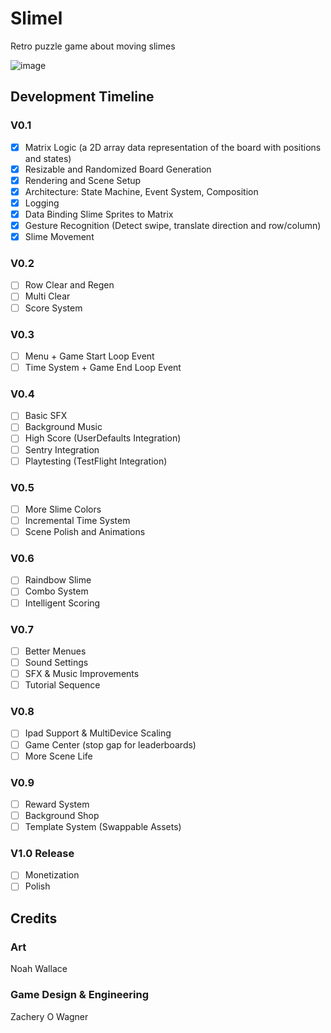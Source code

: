 # Slimel
 Retro puzzle game about moving slimes

![image](https://github.com/ZacheryWagner/SlimeGame/assets/25253120/0b530155-1d6b-416c-ad77-b9a904c41dc7)

## Development Timeline
### V0.1
- [x] Matrix Logic (a 2D array data representation of the board with positions and states)
- [x] Resizable and Randomized Board Generation
- [x] Rendering and Scene Setup
- [x] Architecture: State Machine, Event System, Composition
- [x] Logging
- [x] Data Binding Slime Sprites to Matrix
- [x] Gesture Recognition (Detect swipe, translate direction and row/column)
- [x] Slime Movement

### V0.2
- [ ] Row Clear and Regen
- [ ] Multi Clear
- [ ] Score System

### V0.3
- [ ] Menu + Game Start Loop Event
- [ ] Time System + Game End Loop Event

### V0.4
- [ ] Basic SFX
- [ ] Background Music
- [ ] High Score (UserDefaults Integration)
- [ ] Sentry Integration
- [ ] Playtesting (TestFlight Integration)

### V0.5
- [ ] More Slime Colors
- [ ] Incremental Time System
- [ ] Scene Polish and Animations

### V0.6
- [ ] Raindbow Slime
- [ ] Combo System
- [ ] Intelligent Scoring

### V0.7
- [ ] Better Menues
- [ ] Sound Settings
- [ ] SFX & Music Improvements
- [ ] Tutorial Sequence

### V0.8
- [ ] Ipad Support & MultiDevice Scaling
- [ ] Game Center (stop gap for leaderboards)
- [ ] More Scene Life

### V0.9
- [ ] Reward System
- [ ] Background Shop
- [ ] Template System (Swappable Assets)

### V1.0 Release
- [ ] Monetization
- [ ] Polish

## Credits

### Art
Noah Wallace

### Game Design & Engineering
Zachery O Wagner
